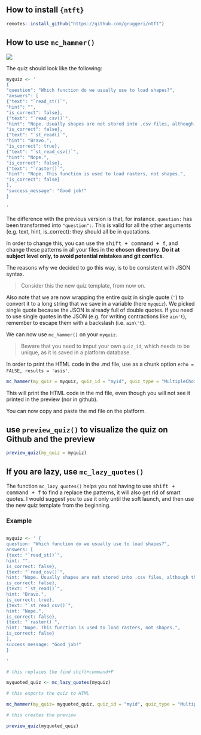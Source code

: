 ## How to install `{ntft}`

```r
remotes::install_github("https://github.com/gruggeri/ntft")
```

## How to use `mc_hammer()`

![](https://media.giphy.com/media/ZDhPlli6gMh44/giphy.gif)

The quiz should look like the following:

``` r
myquiz <- '
{
"question": "Which function do we usually use to load shapes?",
"answers": [
{"text": "`read_st()`",
"hint": "",
"is_correct": false},
{"text": "`read_csv()`",
"hint": "Nope. Usually shapes are not stored into .csv files, although this might happen sometimes.",
"is_correct": false},
{"text": "`st_read()`",
"hint": "Bravo.",
"is_correct": true},
{"text": "`st_read_csv()`",
"hint": "Nope.",
"is_correct": false},
{"text": "`raster()`",
"hint": "Nope. This function is used to load rasters, not shapes.",
"is_correct": false}
],
"success_message": "Good job!"
}

'
```

The difference with the previous version is that, for instance.
`question:` has been transformed into `"question":`. This is valid for
all the other arguments (e.g. text, hint, is\_correct): they should all be
in quotations.

In order to change this, you can use the <kbd>shift + command + f</kbd>, and
change these patterns in all your files in the **chosen directory**. 
**Do it at subject level only, to avoid potential mistakes and git conflics.**

The reasons why we decided to go this way, is to be consistent with JSON
syntax. 

> Consider this the new quiz template, from now on.

Also note that we are now wrapping the entire quiz in single quote (`'`) to convert it to a long string that we save in a variable (here `myquiz`).
We picked single quote because the JSON is already full of double quotes.
If you need to use single quotes in the JSON (e.g. for writing contractions like `ain't`), remember to escape them with a backslash (i.e. `ain\'t`).

We can now use `mc_hammer()` on your `myquiz`.

> Beware that you need to imput your own `quiz_id`, which needs to be
> unique, as it is saved in a platform database.

In order to print the HTML code in the .md file, use as a chunk option
`echo = FALSE, results = 'asis'`.

``` r
mc_hammer(my_quiz = myquiz, quiz_id = "myid", quiz_type = "MultipleChoiceQuizz")

```

<!--html_preserve-->

<div data-type="MultipleChoiceQuizz" data-permanent-id="myid" data-json="{&quot;description_md&quot;:&quot;Which function do we usually use to load shapes?&quot;,&quot;answers_attributes&quot;:[{&quot;text_md&quot;:&quot;`read_st()`&quot;,&quot;hint_md&quot;:&quot;&quot;,&quot;correct&quot;:false,&quot;permanent_id&quot;:1},{&quot;text_md&quot;:&quot;`read_csv()`&quot;,&quot;hint_md&quot;:&quot;Nope. Usually shapes are not stored into .csv files, although this might happen sometimes.&quot;,&quot;correct&quot;:false,&quot;permanent_id&quot;:2},{&quot;text_md&quot;:&quot;`st_read()`&quot;,&quot;hint_md&quot;:&quot;Bravo.&quot;,&quot;correct&quot;:true,&quot;permanent_id&quot;:3},{&quot;text_md&quot;:&quot;`st_read_csv()`&quot;,&quot;hint_md&quot;:&quot;Nope.&quot;,&quot;correct&quot;:false,&quot;permanent_id&quot;:4},{&quot;text_md&quot;:&quot;`raster()`&quot;,&quot;hint_md&quot;:&quot;Nope. This function is used to load rasters, not shapes.&quot;,&quot;correct&quot;:false,&quot;permanent_id&quot;:5}],&quot;success_message_md&quot;:&quot;Good job!&quot;}">

</div>

<!--/html_preserve-->

This will print the HTML code in the md file, even though you will not
see it printed in the preview (nor in github). 

You can now copy and paste the md file on the platform.


## use `preview_quiz()` to visualize the quiz on Github and the preview

``` r
preview_quiz(my_quiz = myquiz)
```

## If you are lazy, use `mc_lazy_quotes()`

The function `mc_lazy_quotes()` helps you not having to use <kbd>shift + command + f</kbd> to find a replace the patterns, it will also get rid of smart quotes.
I would suggest you to use it only until the soft launch, and then use the new quiz template from the beginning.


### Example

``` r

myquiz <- ' {
question: "Which function do we usually use to load shapes?",
answers: [
{text: "`read_st()`",
hint: "",
is_correct: false},
{text: "`read_csv()`",
hint: "Nope. Usually shapes are not stored into .csv files, although this might happen sometimes.",
is_correct: false},
{text: "`st_read()`",
hint: "Bravo.",
is_correct: true},
{text: "`st_read_csv()`",
hint: "Nope.",
is_correct: false},
{text: "`raster()`",
hint: "Nope. This function is used to load rasters, not shapes.",
is_correct: false}
],
success_message: "Good job!"
}

'

# this replaces the find shift+command+F

myquoted_quiz <- mc_lazy_quotes(myquiz)

# this exports the quiz to HTML

mc_hammer(my_quiz= myquoted_quiz, quiz_id = "myid", quiz_type = "MultipleChoiceQuizz")

# this creates the preview 

preview_quiz(myquoted_quiz)


```


